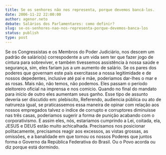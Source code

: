 ```yaml
---
title: Se os senhores não nos representa, porque devemos bancá-los.
date: 2006-11-22 22:00:00
author: agenor.neto
debate: Salários dos Parlamentares: como definir?
slug: se-os-senhores-nao-nos-representa-porque-devemos-banca-los
status: publish 
type: post
---
```


Se os Congressistas e os Membros do Poder Judiciário, nos descem um padrão de salário(s) correspodente a um vida sem ter que fazer jogo de cintura para sobreviver, e também tivessemos assistência à nossa saúde e segurança, sim, eles fariam jus a um aumento de salário. Se os pares dos poderes que governam este país exercitasse a nossa legitimidade e de nossos depedentes, inclusive até pai e mãe, poderiamos dar-lhes o mar e as rosas. Mais não, não temos, não podemos. Eles passam o período eleitoreiro oficial na imprensa e nos comicio. Quando no final do mandato para início de outro eles aumentam seus ganho. Esse tipo de assunto deveria ser discutido em: plebiscito, Referendo, audiencia pública ou ato de natrureza igual, se praticassemos essa maneira de opinar com relação aos nossos empregados talvez o indice de corrupto e corruptores diminuisse nas três casas, poderiamos sugerir a forma de punição acabando com o corporativismo. E assim eles, nós, estariamos cumprindo a Lei, coitada, ela, JESUS e DEUS estão muito achicalhada. Precisamos nos posicionar politacamente, precisamos reagir aos excessos, as vistas grossas, as omissões, e a banalidade em que tornou os nossos Poderes que juntos forma o Governo da República Federativa do Brasil. Ou o Povo acorda ou diz porque está dormindo.
